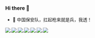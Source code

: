### Hi there 👋

- 💬 中国保安队，扛起枪来就是兵，我透！

<a href="https://github.com/r00tSe7en/">
  <img align="center" src="https://github-readme-stats.vercel.app/api?username=r00tSe7en&theme=dark&show_icons=true&hide=contribs,prs&cache_seconds=86400" />
</a>

<a href="https://github.com/r00tSe7en/get_AV">
  <img align="center" src="https://github-readme-stats.vercel.app/api/pin/?username=r00tSe7en&theme=dark&repo=get_AV" />
</a>

<a href="https://github.com/r00tSe7en/Fake-flash.cn">
  <img align="center" src="https://github-readme-stats.vercel.app/api/pin/?username=r00tSe7en&theme=dark&repo=Fake-flash.cn" />
</a>

<a href="https://github.com/r00tSe7en/Flash-Pop">
  <img align="center" src="https://github-readme-stats.vercel.app/api/pin/?username=r00tSe7en&theme=dark&repo=Flash-Pop" />
</a>

<a href="https://github.com/r00tSe7en/GoogleHackingTool">
  <img align="center" src="https://github-readme-stats.vercel.app/api/pin/?username=r00tSe7en&theme=dark&repo=GoogleHackingTool" />
</a>

<a href="https://github.com/r00tSe7en/PWDfuzzer">
  <img align="center" src="https://github-readme-stats.vercel.app/api/pin/?username=r00tSe7en&theme=dark&repo=PWDfuzzer" />
</a>

<a href="https://github.com/r00tSe7en/ShellBruter">
  <img align="center" src="https://github-readme-stats.vercel.app/api/pin/?username=r00tSe7en&theme=dark&repo=ShellBruter" />
</a>
<!--
**r00tSe7en/r00tSe7en** is a ✨ _special_ ✨ repository because its `README.md` (this file) appears on your GitHub profile.

Here are some ideas to get you started:

- 🔭 I’m currently working on ...
- 🌱 I’m currently learning ...
- 👯 I’m looking to collaborate on ...
- 🤔 I’m looking for help with ...
- 💬 Ask me about ...
- 📫 How to reach me: ...
- 😄 Pronouns: ...
- ⚡ Fun fact: ...
-->
